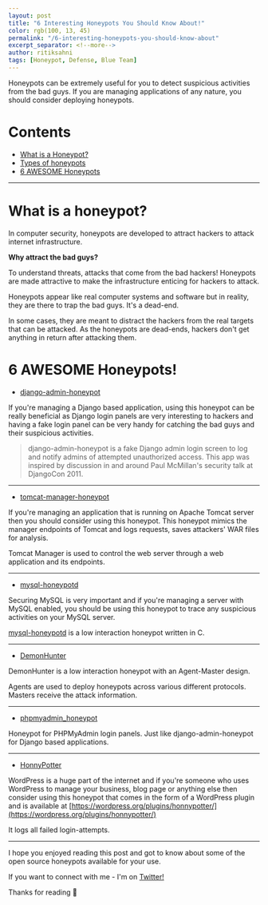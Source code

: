 ```yaml
---
layout: post
title: "6 Interesting Honeypots You Should Know About!"
color: rgb(100, 13, 45)
permalink: "/6-interesting-honeypots-you-should-know-about"
excerpt_separator: <!--more-->
author: ritiksahni
tags: [Honeypot, Defense, Blue Team]
---
```


Honeypots can be extremely useful for you to detect suspicious activities from the bad guys. If you are managing applications of any nature, you should consider deploying honeypots.

<!--more-->

# Contents <a name="top">
* [What is a Honeypot?](#what)
* [Types of honeypots](#type)
* [6 AWESOME Honeypots](#honeypots-list)

---

# What is a honeypot? <a name="what">

In computer security, honeypots are developed to attract hackers to attack internet infrastructure.

**Why attract the bad guys?**

To understand threats, attacks that come from the bad hackers! Honeypots are made attractive to make the infrastructure enticing for hackers to attack.

Honeypots appear like real computer systems and software but in reality, they are there to trap the bad guys. It's a dead-end.

In some cases, they are meant to distract the hackers from the real targets that can be attacked. As the honeypots are dead-ends, hackers don't get anything in return after attacking them.

# 6 AWESOME Honeypots! <a name="honeypots-list">


- [django-admin-honeypot](https://github.com/dmpayton/django-admin-honeypot)

If you're managing a Django based application, using this honeypot can be really beneficial as Django login panels are very interesting to hackers and having a fake login panel can be very handy for catching the bad guys and their suspicious activities.

> django-admin-honeypot is a fake Django admin login screen to log and notify admins of attempted unauthorized access. This app was inspired by discussion in and around Paul McMillan's security talk at DjangoCon 2011.

---

- [tomcat-manager-honeypot](https://github.com/helospark/tomcat-manager-honeypot)

If you're managing an application that is running on Apache Tomcat server then you should consider using this honeypot. This honeypot mimics the manager endpoints of Tomcat and logs requests, saves attackers' WAR files for analysis.

Tomcat Manager is used to control the web server through a web application and its endpoints.

---

- [mysql-honeypotd](https://github.com/sjinks/mysql-honeypotd)

Securing MySQL is very important and if you're managing a server with MySQL enabled, you should be using this honeypot to trace any suspicious activities on your MySQL server.

[mysql-honeypotd](https://github.com/sjinks/mysql-honeypotd) is a low interaction honeypot written in C.

---

- [DemonHunter](https://github.com/RevengeComing/DemonHunter)

DemonHunter is a low interaction honeypot with an Agent-Master design.

Agents are used to deploy honeypots across various different protocols. Masters receive the attack information.

---

- [phpmyadmin_honeypot](https://github.com/gfoss/phpmyadmin_honeypot)

Honeypot for PHPMyAdmin login panels. Just like django-admin-honeypot for Django based applications.

---

- [HonnyPotter](https://github.com/MartinIngesen/HonnyPotter)

WordPress is a huge part of the internet and if you're someone who uses WordPress to manage your business, blog page or anything else then consider using this honeypot that comes in the form of a WordPress plugin and is available at [https://wordpress.org/plugins/honnypotter/](https://wordpress.org/plugins/honnypotter/)

It logs all failed login-attempts.

---

I hope you enjoyed reading this post and got to know about some of the open source honeypots available for your use.

If you want to connect with me - I'm on [Twitter!](https://twitter.com/ritiksahni22)

Thanks for reading 👋